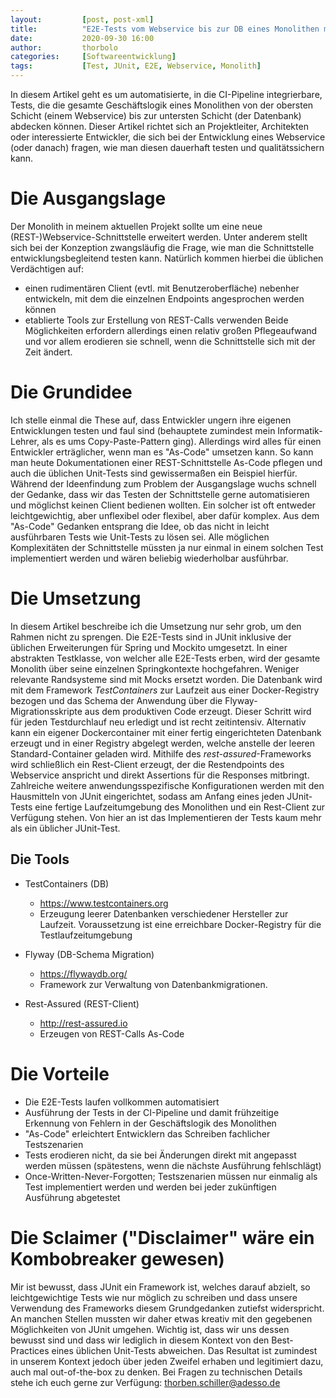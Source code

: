 ```yaml
---
layout:         [post, post-xml]              
title:          "E2E-Tests vom Webservice bis zur DB eines Monolithen mit JUnit"
date:           2020-09-30 16:00
author:         thorbolo
categories:     [Softwareentwicklung]
tags:           [Test, JUnit, E2E, Webservice, Monolith]
---
```




In diesem Artikel geht es um automatisierte, in die CI-Pipeline integrierbare, Tests, die die gesamte Geschäftslogik eines Monolithen von der obersten Schicht (einem Webservice) bis zur untersten Schicht (der Datenbank) abdecken können.
Dieser Artikel richtet sich an Projektleiter, Architekten oder interessierte Entwickler, die sich bei der Entwicklung eines Webservice (oder danach) fragen, wie man diesen dauerhaft testen und qualitätssichern kann.

# Die Ausgangslage

Der Monolith in meinem aktuellen Projekt sollte um eine neue (REST-)Webservice-Schnittstelle erweitert werden.
Unter anderem stellt sich bei der Konzeption zwangsläufig die Frage, wie man die Schnittstelle entwicklungsbegleitend testen kann. 
Natürlich kommen hierbei die üblichen Verdächtigen auf:
- einen rudimentären Client (evtl. mit Benutzeroberfläche) nebenher entwickeln, mit dem die einzelnen Endpoints angesprochen werden können
- etablierte Tools zur Erstellung von REST-Calls verwenden
Beide Möglichkeiten erfordern allerdings einen relativ großen Pflegeaufwand und vor allem erodieren sie schnell, wenn die Schnittstelle sich mit der Zeit ändert.

# Die Grundidee

Ich stelle einmal die These auf, dass Entwickler ungern ihre eigenen Entwicklungen testen und faul sind (behauptete zumindest mein Informatik-Lehrer, als es ums Copy-Paste-Pattern ging).
Allerdings wird alles für einen Entwickler erträglicher, wenn man es "As-Code" umsetzen kann.
So kann man heute Dokumentationen einer REST-Schnittstelle As-Code pflegen und auch die üblichen Unit-Tests sind gewissermaßen ein Beispiel hierfür. 
Während der Ideenfindung zum Problem der Ausgangslage wuchs schnell der Gedanke, dass wir das Testen der Schnittstelle gerne automatisieren und möglichst keinen Client bedienen wollten.
Ein solcher ist oft entweder leichtgewichtig, aber unflexibel oder flexibel, aber dafür komplex.
Aus dem "As-Code" Gedanken entsprang die Idee, ob das nicht in leicht ausführbaren Tests wie Unit-Tests zu lösen sei.
Alle möglichen Komplexitäten der Schnittstelle müssten ja nur einmal in einem solchen Test implementiert werden und wären beliebig wiederholbar ausführbar.

# Die Umsetzung

In diesem Artikel beschreibe ich die Umsetzung nur sehr grob, um den Rahmen nicht zu sprengen.
Die E2E-Tests sind in JUnit inklusive der üblichen Erweiterungen für Spring und Mockito umgesetzt. 
In einer abstrakten Testklasse, von welcher alle E2E-Tests erben, wird der gesamte Monolith über seine einzelnen Springkontexte hochgefahren.
Weniger relevante Randsysteme sind mit Mocks ersetzt worden. 
Die Datenbank wird mit dem Framework *TestContainers* zur Laufzeit aus einer Docker-Registry bezogen und das Schema der Anwendung über die Flyway-Migrationsskripte aus dem produktiven Code erzeugt.
Dieser Schritt wird für jeden Testdurchlauf neu erledigt und ist recht zeitintensiv.
Alternativ kann ein eigener Dockercontainer mit einer fertig eingerichteten Datenbank erzeugt und in einer Registry abgelegt werden, welche anstelle der leeren Standard-Container geladen wird.
Mithilfe des *rest-assured*-Frameworks wird schließlich ein Rest-Client erzeugt, der die Restendpoints des Webservice anspricht und direkt Assertions für die Responses mitbringt.
Zahlreiche weitere anwendungsspezifische Konfigurationen werden mit den Hausmitteln von JUnit eingerichtet, sodass am Anfang eines jeden JUnit-Tests eine fertige Laufzeitumgebung des Monolithen und ein Rest-Client zur Verfügung stehen.
Von hier an ist das Implementieren der Tests kaum mehr als ein üblicher JUnit-Test.

## Die Tools

- TestContainers (DB)
  - https://www.testcontainers.org
  - Erzeugung leerer Datenbanken verschiedener Hersteller zur Laufzeit. Voraussetzung ist eine erreichbare Docker-Registry für die Testlaufzeitumgebung

- Flyway (DB-Schema Migration)
  - https://flywaydb.org/
  - Framework zur Verwaltung von Datenbankmigrationen.
- Rest-Assured (REST-Client)
  - http://rest-assured.io
  - Erzeugen von REST-Calls As-Code

# Die Vorteile

- Die E2E-Tests laufen vollkommen automatisiert
- Ausführung der Tests in der CI-Pipeline und damit frühzeitige Erkennung von Fehlern in der Geschäftslogik des Monolithen
- "As-Code" erleichtert Entwicklern das Schreiben fachlicher Testszenarien
- Tests erodieren nicht, da sie bei Änderungen direkt mit angepasst werden müssen (spätestens, wenn die nächste Ausführung fehlschlägt)
- Once-Written-Never-Forgotten; Testszenarien müssen nur einmalig als Test implementiert werden und werden bei jeder zukünftigen Ausführung abgetestet

# Die Sclaimer ("Disclaimer" wäre ein Kombobreaker gewesen)

Mir ist bewusst, dass JUnit ein Framework ist, welches darauf abzielt, so leichtgewichtige Tests wie nur möglich zu schreiben und dass unsere Verwendung des Frameworks diesem Grundgedanken zutiefst widerspricht.
An manchen Stellen mussten wir daher etwas kreativ mit den gegebenen Möglichkeiten von JUnit umgehen. Wichtig ist, dass wir uns dessen bewusst sind und dass wir lediglich in diesem Kontext von den Best-Practices eines üblichen Unit-Tests abweichen.
Das Resultat ist zumindest in unserem Kontext jedoch über jeden Zweifel erhaben und legitimiert dazu, auch mal out-of-the-box zu denken.
Bei Fragen zu technischen Details stehe ich euch gerne zur Verfügung: thorben.schiller@adesso.de
